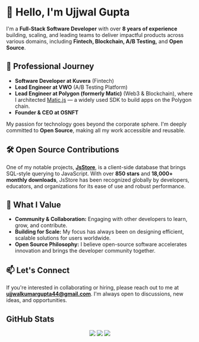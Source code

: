 # 👋 Hello, I'm Ujjwal Gupta

I'm a **Full-Stack Software Developer** with over **8 years of experience** building, scaling, and leading teams to deliver impactful products across various domains, including **Fintech, Blockchain, A/B Testing,** and **Open Source**.

## 🚀 Professional Journey

- **Software Developer at Kuvera** (Fintech)  
- **Lead Engineer at VWO** (A/B Testing Platform)  
- **Lead Engineer at Polygon (formerly Matic)** (Web3 & Blockchain), where I architected [Matic.js](https://github.com/maticnetwork/matic.js) — a widely used SDK to build apps on the Polygon chain.  
- **Founder & CEO at OSNFT**  

My passion for technology goes beyond the corporate sphere. I'm deeply committed to **Open Source**, making all my work accessible and reusable.  

## 🛠️ Open Source Contributions

One of my notable projects, **[JsStore](https://github.com/ujjwalguptaofficial/JsStore)**, is a client-side database that brings SQL-style querying to JavaScript. With over **850 stars** and **18,000+ monthly downloads**, JsStore has been recognized globally by developers, educators, and organizations for its ease of use and robust performance.

## 🎯 What I Value

- **Community & Collaboration:** Engaging with other developers to learn, grow, and contribute.
- **Building for Scale:** My focus has always been on designing efficient, scalable solutions for users worldwide.
- **Open Source Philosophy:** I believe open-source software accelerates innovation and brings the developer community together.

## 📫 Let's Connect

If you're interested in collaborating or hiring, please reach out to me at **ujjwalkumargupta44@gmail.com**. I'm always open to discussions, new ideas, and opportunities.

## GitHub Stats

<p align="center">
    <img src="https://github-readme-stats.vercel.app/api?username=ujjwalguptaofficial&count_private=true&show_icons=true&include_all_commits=true&line_height=25&icon_color=f0a78e" />
    <img src="https://github-readme-streak-stats.herokuapp.com/?user=ujjwalguptaofficial" />
    <img src="https://github-readme-stats.vercel.app/api/top-langs/?username=ujjwalguptaofficial&layout=compact&langs_count=8&card_width=445" />
</p>

<h2></h2>
